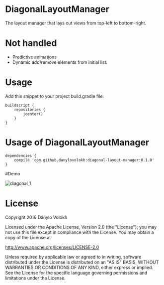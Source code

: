 # DiagonalLayoutManager
The layout manager that lays out views from top-left to bottom-right.

# Not handled
- Predictive animations
- Dynamic add/remove elements from initial list.

# Usage
Add this snippet to your project build.gradle file:
```
buildscript {
    repositories {
        jcenter()
    }
}
```

# Usage of DiagonalLayoutManager
```
dependencies {
    compile 'com.github.danylovolokh:diagonal-layout-manager:0.1.0'
}
```

#Demo

![diagonal_1](https://cloud.githubusercontent.com/assets/2686355/16358697/f0e6118a-3b23-11e6-8e65-4ef17de128f9.gif)

# License

Copyright 2016 Danylo Volokh

Licensed under the Apache License, Version 2.0 (the "License");
you may not use this file except in compliance with the License.
You may obtain a copy of the License at

   http://www.apache.org/licenses/LICENSE-2.0

Unless required by applicable law or agreed to in writing, software
distributed under the License is distributed on an "AS IS" BASIS,
WITHOUT WARRANTIES OR CONDITIONS OF ANY KIND, either express or implied.
See the License for the specific language governing permissions and
limitations under the License.
